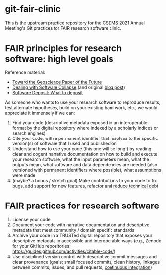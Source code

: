 # git-fair-clinic
This is the upstream practice repository for the CSDMS 2021 Annual Meeting's Git practices for FAIR research software clinic.

# FAIR principles for research software: high level goals

Reference material:

- [Toward the Geoscience Paper of the Future](https://doi.org/10.1002/2015EA000136)
- [Dealing with Software Collapse](https://doi.org/10.1109/MCSE.2019.2900945) (and original [blog post](http://blog.khinsen.net/posts/2017/01/13/sustainable-software-and-reproducible-research-dealing-with-software-collapse/))
- [Software Deposit: What to deposit](https://doi.org/10.5281/zenodo.1327325)

As someone who wants to use your research software to reproduce results, test alternate hypotheses, build on your existing hard work, etc., we would appreciate it immensely if we can:

1. Find your code (descriptive metadata exposed in an interoperable format by the digital repository where indexed by a scholarly indices or search engines)
2. Cite your code, with a permanent identifier that resolves to the specific version(s) of software that I used and published on
3. Understand how to use your code (this one will be long!) by reading clear and cogent narrative documentation on how to build and execute your research software, what the input parameters mean, what the outputs mean, what software and data dependencies are needed (also versioned with permanent identifiers where possible), what assumptions were made 
4. (maybe? a bonus / stretch goal) Make contributions to your code to fix bugs, add support for new features, refactor and [reduce technical debt](https://technology.riotgames.com/news/taxonomy-tech-debt) 

# FAIR practices for research software

1. License your code
2. Document your code with narrative documentation and descriptive metadata that meet community / domain specific standards
3. Archive your code in a TRUSTed digital repository that exposes your descriptive metadata in accessible and interoperable ways (e.g., Zenodo for your GitHub repositories: https://guides.github.com/activities/citable-code/)
4. Use disciplined version control with descriptive commit messages and clear provenance (goals: small focused commits, clean history, linkages between commits, issues, and pull requests, [continuous integration](https://lab.github.com/githubtraining/github-actions:-continuous-integration))






